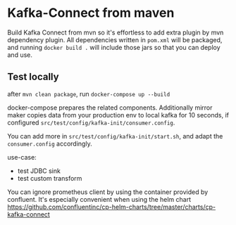 # Kafka-Connect from maven
Build Kafka Connect from mvn so it's effortless to add extra plugin by mvn dependency plugin.
All dependencies written in `pom.xml` will be packaged, and running `docker build .` will include those jars so that you can deploy and use.

## Test locally
after `mvn clean package`, run `docker-compose up --build`

docker-compose prepares the related components. Additionally mirror maker copies data from your production env to local kafka for 10 seconds,
if configured `src/test/config/kafka-init/consumer.config`.

You can add more in `src/test/config/kafka-init/start.sh`, and adapt the `consumer.config` accordingly.


use-case:
- test JDBC sink
- test custom transform

You can ignore prometheus client by using the container provided by confluent. It's especially convenient when using the helm chart
https://github.com/confluentinc/cp-helm-charts/tree/master/charts/cp-kafka-connect
